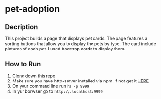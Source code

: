 # pet-adoption


## Decription

This project builds a page that displays pet cards. The page features a sorting buttons that allow you to display the pets by type. The card include pictures of each pet. I used boostrap cards to display them. 

## How to Run
1. Clone down this repo
1. Make sure you have http-server installed via npm. If not get it [HERE](https://www.npmjs.com/package/http-server)
1. On your command line run `hs -p 9999`
1. In yur borwser go to `http://.localhost:9999`